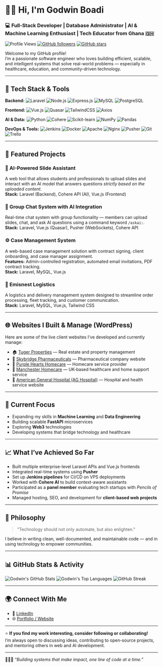 # 👋🏾 Hi, I'm Godwin Boadi

### 💻 Full-Stack Developer | Database Administrator | AI & Machine Learning Enthusiast | Tech Educator from Ghana 🇬🇭

![Profile Views](https://komarev.com/ghpvc/?username=AQUACY&label=Profile%20Views&color=0e75b6&style=flat)
[![GitHub followers](https://img.shields.io/github/followers/AQUACY?label=Followers&style=social)](https://github.com/AQUACY)
[![GitHub stars](https://img.shields.io/github/stars/AQUACY?label=Stars&style=social)](https://github.com/AQUACY)

Welcome to my GitHub profile!  
I’m a passionate software engineer who loves building efficient, scalable, and intelligent systems that solve real-world problems — especially in healthcare, education, and community-driven technology.

---

## 🧰 Tech Stack & Tools

**Backend:**
![Laravel](https://img.shields.io/badge/Laravel-FF2D20?style=flat&logo=laravel&logoColor=white)
![Node.js](https://img.shields.io/badge/Node.js-43853D?style=flat&logo=node.js&logoColor=white)
![Express.js](https://img.shields.io/badge/Express.js-404D59?style=flat)
![MySQL](https://img.shields.io/badge/MySQL-005C84?style=flat&logo=mysql&logoColor=white)
![PostgreSQL](https://img.shields.io/badge/PostgreSQL-316192?style=flat&logo=postgresql&logoColor=white)

**Frontend:**
![Vue.js](https://img.shields.io/badge/Vue.js-35495E?style=flat&logo=vuedotjs&logoColor=4FC08D)
![Quasar](https://img.shields.io/badge/Quasar-1976D2?style=flat&logo=quasar&logoColor=white)
![TailwindCSS](https://img.shields.io/badge/Tailwind_CSS-38B2AC?style=flat&logo=tailwind-css&logoColor=white)
![Axios](https://img.shields.io/badge/Axios-5A29E4?style=flat&logo=axios&logoColor=white)

**AI & Data:**
![Python](https://img.shields.io/badge/Python-3776AB?style=flat&logo=python&logoColor=white)
![Cohere](https://img.shields.io/badge/Cohere_AI-000000?style=flat&logo=cohere&logoColor=white)
![Scikit-learn](https://img.shields.io/badge/Scikit--learn-F7931E?style=flat&logo=scikit-learn&logoColor=white)
![NumPy](https://img.shields.io/badge/Numpy-013243?style=flat&logo=numpy&logoColor=white)
![Pandas](https://img.shields.io/badge/Pandas-150458?style=flat&logo=pandas&logoColor=white)

**DevOps & Tools:**
![Jenkins](https://img.shields.io/badge/Jenkins-D24939?style=flat&logo=jenkins&logoColor=white)
![Docker](https://img.shields.io/badge/Docker-2496ED?style=flat&logo=docker&logoColor=white)
![Apache](https://img.shields.io/badge/Apache-D22128?style=flat&logo=apache&logoColor=white)
![Nginx](https://img.shields.io/badge/Nginx-009639?style=flat&logo=nginx&logoColor=white)
![Pusher](https://img.shields.io/badge/Pusher-300D4F?style=flat&logo=pusher&logoColor=white)
![Git](https://img.shields.io/badge/Git-F05032?style=flat&logo=git&logoColor=white)
![Trello](https://img.shields.io/badge/Trello-0079BF?style=flat&logo=trello&logoColor=white)

---

## 🚀 Featured Projects

### 🧠 AI-Powered Slide Assistant  
A web tool that allows students and professionals to upload slides and interact with an AI model that answers questions *strictly based on the uploaded content*.  
**Stack:** Laravel (Backend), Cohere API (AI), Vue.js (Frontend)

### 💬 Group Chat System with AI Integration  
Real-time chat system with group functionality — members can upload slides, chat, and ask AI questions using a command keyword `/askai:`.  
**Stack:** Laravel, Vue.js (Quasar), Pusher (WebSockets), Cohere API

### ⚙️ Case Management System  
A web-based case management solution with contract signing, client onboarding, and case manager assignment.  
**Features:** Admin-controlled registration, automated email invitations, PDF contract tracking.  
**Stack:** Laravel, MySQL, Vue.js

### 🚚 Emisnest Logistics  
A logistics and delivery management system designed to streamline order processing, fleet tracking, and customer communication.  
**Stack:** Laravel, MySQL, Vue.js, Tailwind CSS

---

## 🌐 Websites I Built & Manage (WordPress)

Here are some of the live client websites I’ve developed and currently manage:

- 🏠 [Tuger Properties](https://tugerproperties.com) — Real estate and property management  
- 💊 [Skybridge Pharmaceuticals](https://skybridgepharmaceuticals.com) — Pharmaceutical company website  
- 💜 [Purple Hearts Homecare](https://purpleheartshomecare.com) — Homecare service provider  
- 🏥 [Manchester Homecare](https://manchesterhomecare.com) — UK-based healthcare and home support service  
- 🏥 [American General Hospital (AG Hospital)](https://aghospital.org) — Hospital and health service website  

---

## 🧩 Current Focus
- Expanding my skills in **Machine Learning** and **Data Engineering**  
- Building scalable **FastAPI** microservices  
- Exploring **Web3** technologies  
- Developing systems that bridge technology and healthcare  

---

## 📈 What I’ve Achieved So Far
- Built multiple enterprise-level Laravel APIs and Vue.js frontends  
- Integrated real-time systems using **Pusher**  
- Set up **Jenkins pipelines** for CI/CD on VPS deployments  
- Worked with **Cohere AI** to build context-aware assistants  
- Participated as a **panel member** evaluating tech startups with *Pencils of Promise*  
- Managed hosting, SEO, and development for **client-based web projects**

---

## 🧠 Philosophy
> "Technology should not only automate, but also enlighten."

I believe in writing clean, well-documented, and maintainable code — and in using technology to empower communities.

---

## 📊 GitHub Stats & Activity

![Godwin's GitHub Stats](https://github-readme-stats.vercel.app/api?username=godwinboadi&show_icons=true&theme=tokyonight)
![Godwin's Top Languages](https://github-readme-stats.vercel.app/api/top-langs/?username=godwinboadi&layout=compact&theme=tokyonight)
![GitHub Streak](https://streak-stats.demolab.com?user=godwinboadi&theme=tokyonight&hide_border=true)

---

## 🌍 Connect With Me
- 💼 [LinkedIn](https://www.linkedin.com/in/godwin-boadi-2b2128114/) 
- 🌐 [Portfolio / Website](https://aquacy.github.io)     

---

⭐ **If you find my work interesting, consider following or collaborating!**  
I’m always open to discussing ideas, contributing to open-source projects, and mentoring others in web and AI development.

---

👨🏾‍💻 *“Building systems that make impact, one line of code at a time.”*
